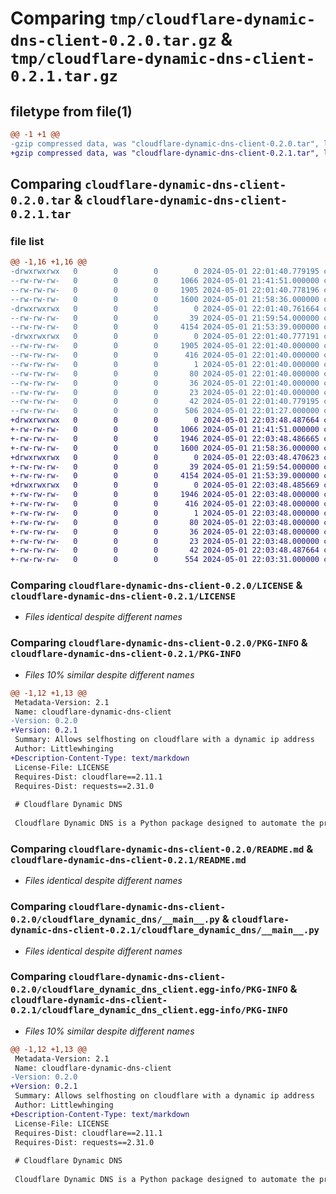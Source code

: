 # Comparing `tmp/cloudflare-dynamic-dns-client-0.2.0.tar.gz` & `tmp/cloudflare-dynamic-dns-client-0.2.1.tar.gz`

## filetype from file(1)

```diff
@@ -1 +1 @@
-gzip compressed data, was "cloudflare-dynamic-dns-client-0.2.0.tar", last modified: Wed May  1 22:01:40 2024, max compression
+gzip compressed data, was "cloudflare-dynamic-dns-client-0.2.1.tar", last modified: Wed May  1 22:03:48 2024, max compression
```

## Comparing `cloudflare-dynamic-dns-client-0.2.0.tar` & `cloudflare-dynamic-dns-client-0.2.1.tar`

### file list

```diff
@@ -1,16 +1,16 @@
-drwxrwxrwx   0        0        0        0 2024-05-01 22:01:40.779195 cloudflare-dynamic-dns-client-0.2.0/
--rw-rw-rw-   0        0        0     1066 2024-05-01 21:41:51.000000 cloudflare-dynamic-dns-client-0.2.0/LICENSE
--rw-rw-rw-   0        0        0     1905 2024-05-01 22:01:40.778196 cloudflare-dynamic-dns-client-0.2.0/PKG-INFO
--rw-rw-rw-   0        0        0     1600 2024-05-01 21:58:36.000000 cloudflare-dynamic-dns-client-0.2.0/README.md
-drwxrwxrwx   0        0        0        0 2024-05-01 22:01:40.761664 cloudflare-dynamic-dns-client-0.2.0/cloudflare_dynamic_dns/
--rw-rw-rw-   0        0        0       39 2024-05-01 21:59:54.000000 cloudflare-dynamic-dns-client-0.2.0/cloudflare_dynamic_dns/__init__.py
--rw-rw-rw-   0        0        0     4154 2024-05-01 21:53:39.000000 cloudflare-dynamic-dns-client-0.2.0/cloudflare_dynamic_dns/__main__.py
-drwxrwxrwx   0        0        0        0 2024-05-01 22:01:40.777191 cloudflare-dynamic-dns-client-0.2.0/cloudflare_dynamic_dns_client.egg-info/
--rw-rw-rw-   0        0        0     1905 2024-05-01 22:01:40.000000 cloudflare-dynamic-dns-client-0.2.0/cloudflare_dynamic_dns_client.egg-info/PKG-INFO
--rw-rw-rw-   0        0        0      416 2024-05-01 22:01:40.000000 cloudflare-dynamic-dns-client-0.2.0/cloudflare_dynamic_dns_client.egg-info/SOURCES.txt
--rw-rw-rw-   0        0        0        1 2024-05-01 22:01:40.000000 cloudflare-dynamic-dns-client-0.2.0/cloudflare_dynamic_dns_client.egg-info/dependency_links.txt
--rw-rw-rw-   0        0        0       80 2024-05-01 22:01:40.000000 cloudflare-dynamic-dns-client-0.2.0/cloudflare_dynamic_dns_client.egg-info/entry_points.txt
--rw-rw-rw-   0        0        0       36 2024-05-01 22:01:40.000000 cloudflare-dynamic-dns-client-0.2.0/cloudflare_dynamic_dns_client.egg-info/requires.txt
--rw-rw-rw-   0        0        0       23 2024-05-01 22:01:40.000000 cloudflare-dynamic-dns-client-0.2.0/cloudflare_dynamic_dns_client.egg-info/top_level.txt
--rw-rw-rw-   0        0        0       42 2024-05-01 22:01:40.779195 cloudflare-dynamic-dns-client-0.2.0/setup.cfg
--rw-rw-rw-   0        0        0      506 2024-05-01 22:01:27.000000 cloudflare-dynamic-dns-client-0.2.0/setup.py
+drwxrwxrwx   0        0        0        0 2024-05-01 22:03:48.487664 cloudflare-dynamic-dns-client-0.2.1/
+-rw-rw-rw-   0        0        0     1066 2024-05-01 21:41:51.000000 cloudflare-dynamic-dns-client-0.2.1/LICENSE
+-rw-rw-rw-   0        0        0     1946 2024-05-01 22:03:48.486665 cloudflare-dynamic-dns-client-0.2.1/PKG-INFO
+-rw-rw-rw-   0        0        0     1600 2024-05-01 21:58:36.000000 cloudflare-dynamic-dns-client-0.2.1/README.md
+drwxrwxrwx   0        0        0        0 2024-05-01 22:03:48.470623 cloudflare-dynamic-dns-client-0.2.1/cloudflare_dynamic_dns/
+-rw-rw-rw-   0        0        0       39 2024-05-01 21:59:54.000000 cloudflare-dynamic-dns-client-0.2.1/cloudflare_dynamic_dns/__init__.py
+-rw-rw-rw-   0        0        0     4154 2024-05-01 21:53:39.000000 cloudflare-dynamic-dns-client-0.2.1/cloudflare_dynamic_dns/__main__.py
+drwxrwxrwx   0        0        0        0 2024-05-01 22:03:48.485669 cloudflare-dynamic-dns-client-0.2.1/cloudflare_dynamic_dns_client.egg-info/
+-rw-rw-rw-   0        0        0     1946 2024-05-01 22:03:48.000000 cloudflare-dynamic-dns-client-0.2.1/cloudflare_dynamic_dns_client.egg-info/PKG-INFO
+-rw-rw-rw-   0        0        0      416 2024-05-01 22:03:48.000000 cloudflare-dynamic-dns-client-0.2.1/cloudflare_dynamic_dns_client.egg-info/SOURCES.txt
+-rw-rw-rw-   0        0        0        1 2024-05-01 22:03:48.000000 cloudflare-dynamic-dns-client-0.2.1/cloudflare_dynamic_dns_client.egg-info/dependency_links.txt
+-rw-rw-rw-   0        0        0       80 2024-05-01 22:03:48.000000 cloudflare-dynamic-dns-client-0.2.1/cloudflare_dynamic_dns_client.egg-info/entry_points.txt
+-rw-rw-rw-   0        0        0       36 2024-05-01 22:03:48.000000 cloudflare-dynamic-dns-client-0.2.1/cloudflare_dynamic_dns_client.egg-info/requires.txt
+-rw-rw-rw-   0        0        0       23 2024-05-01 22:03:48.000000 cloudflare-dynamic-dns-client-0.2.1/cloudflare_dynamic_dns_client.egg-info/top_level.txt
+-rw-rw-rw-   0        0        0       42 2024-05-01 22:03:48.487664 cloudflare-dynamic-dns-client-0.2.1/setup.cfg
+-rw-rw-rw-   0        0        0      554 2024-05-01 22:03:31.000000 cloudflare-dynamic-dns-client-0.2.1/setup.py
```

### Comparing `cloudflare-dynamic-dns-client-0.2.0/LICENSE` & `cloudflare-dynamic-dns-client-0.2.1/LICENSE`

 * *Files identical despite different names*

### Comparing `cloudflare-dynamic-dns-client-0.2.0/PKG-INFO` & `cloudflare-dynamic-dns-client-0.2.1/PKG-INFO`

 * *Files 10% similar despite different names*

```diff
@@ -1,12 +1,13 @@
 Metadata-Version: 2.1
 Name: cloudflare-dynamic-dns-client
-Version: 0.2.0
+Version: 0.2.1
 Summary: Allows selfhosting on cloudflare with a dynamic ip address
 Author: Littlewhinging
+Description-Content-Type: text/markdown
 License-File: LICENSE
 Requires-Dist: cloudflare==2.11.1
 Requires-Dist: requests==2.31.0
 
 # Cloudflare Dynamic DNS
 
 Cloudflare Dynamic DNS is a Python package designed to automate the process of updating Cloudflare A records whenever your server's IP address changes. This can be particularly useful for users with dynamic IP addresses, ensuring that your domain always points to the correct server.
```

### Comparing `cloudflare-dynamic-dns-client-0.2.0/README.md` & `cloudflare-dynamic-dns-client-0.2.1/README.md`

 * *Files identical despite different names*

### Comparing `cloudflare-dynamic-dns-client-0.2.0/cloudflare_dynamic_dns/__main__.py` & `cloudflare-dynamic-dns-client-0.2.1/cloudflare_dynamic_dns/__main__.py`

 * *Files identical despite different names*

### Comparing `cloudflare-dynamic-dns-client-0.2.0/cloudflare_dynamic_dns_client.egg-info/PKG-INFO` & `cloudflare-dynamic-dns-client-0.2.1/cloudflare_dynamic_dns_client.egg-info/PKG-INFO`

 * *Files 10% similar despite different names*

```diff
@@ -1,12 +1,13 @@
 Metadata-Version: 2.1
 Name: cloudflare-dynamic-dns-client
-Version: 0.2.0
+Version: 0.2.1
 Summary: Allows selfhosting on cloudflare with a dynamic ip address
 Author: Littlewhinging
+Description-Content-Type: text/markdown
 License-File: LICENSE
 Requires-Dist: cloudflare==2.11.1
 Requires-Dist: requests==2.31.0
 
 # Cloudflare Dynamic DNS
 
 Cloudflare Dynamic DNS is a Python package designed to automate the process of updating Cloudflare A records whenever your server's IP address changes. This can be particularly useful for users with dynamic IP addresses, ensuring that your domain always points to the correct server.
```

